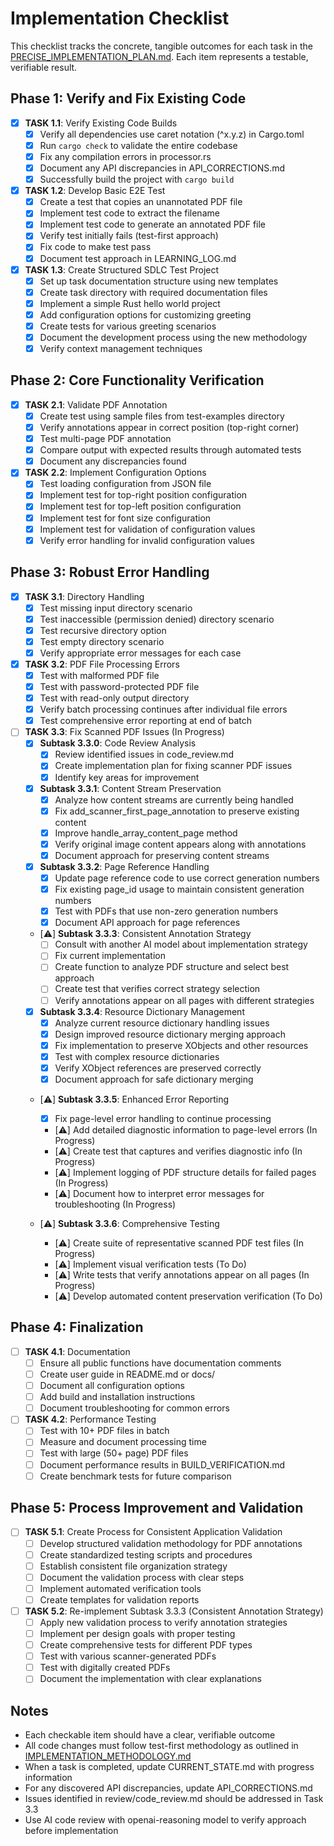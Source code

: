# Implementation Checklist

This checklist tracks the concrete, tangible outcomes for each task in the [PRECISE_IMPLEMENTATION_PLAN.md](PRECISE_IMPLEMENTATION_PLAN.md). Each item represents a testable, verifiable result.

## Phase 1: Verify and Fix Existing Code

- [x] **TASK 1.1**: Verify Existing Code Builds
  - [x] Verify all dependencies use caret notation (^x.y.z) in Cargo.toml
  - [x] Run `cargo check` to validate the entire codebase
  - [x] Fix any compilation errors in processor.rs 
  - [x] Document any API discrepancies in API_CORRECTIONS.md
  - [x] Successfully build the project with `cargo build`

- [x] **TASK 1.2**: Develop Basic E2E Test
  - [x] Create a test that copies an unannotated PDF file
  - [x] Implement test code to extract the filename
  - [x] Implement test code to generate an annotated PDF file
  - [x] Verify test initially fails (test-first approach)
  - [x] Fix code to make test pass
  - [x] Document test approach in LEARNING_LOG.md

- [x] **TASK 1.3**: Create Structured SDLC Test Project
  - [x] Set up task documentation structure using new templates
  - [x] Create task directory with required documentation files
  - [x] Implement a simple Rust hello world project
  - [x] Add configuration options for customizing greeting
  - [x] Create tests for various greeting scenarios
  - [x] Document the development process using the new methodology
  - [x] Verify context management techniques

## Phase 2: Core Functionality Verification

- [x] **TASK 2.1**: Validate PDF Annotation
  - [x] Create test using sample files from test-examples directory
  - [x] Verify annotations appear in correct position (top-right corner)
  - [x] Test multi-page PDF annotation
  - [x] Compare output with expected results through automated tests
  - [x] Document any discrepancies found

- [x] **TASK 2.2**: Implement Configuration Options
  - [x] Test loading configuration from JSON file
  - [x] Implement test for top-right position configuration
  - [x] Implement test for top-left position configuration
  - [x] Implement test for font size configuration
  - [x] Implement test for validation of configuration values
  - [x] Verify error handling for invalid configuration values

## Phase 3: Robust Error Handling

- [x] **TASK 3.1**: Directory Handling
  - [x] Test missing input directory scenario
  - [x] Test inaccessible (permission denied) directory scenario
  - [x] Test recursive directory option
  - [x] Test empty directory scenario
  - [x] Verify appropriate error messages for each case

- [x] **TASK 3.2**: PDF File Processing Errors
  - [x] Test with malformed PDF file
  - [x] Test with password-protected PDF file
  - [x] Test with read-only output directory
  - [x] Verify batch processing continues after individual file errors
  - [x] Test comprehensive error reporting at end of batch

- [ ] **TASK 3.3**: Fix Scanned PDF Issues (In Progress)
  - [x] **Subtask 3.3.0**: Code Review Analysis
    - [x] Review identified issues in code_review.md
    - [x] Create implementation plan for fixing scanner PDF issues
    - [x] Identify key areas for improvement

  - [x] **Subtask 3.3.1**: Content Stream Preservation
    - [x] Analyze how content streams are currently being handled
    - [x] Fix add_scanner_first_page_annotation to preserve existing content
    - [x] Improve handle_array_content_page method
    - [x] Verify original image content appears along with annotations
    - [x] Document approach for preserving content streams

  - [x] **Subtask 3.3.2**: Page Reference Handling
    - [x] Update page reference code to use correct generation numbers
    - [x] Fix existing page_id usage to maintain consistent generation numbers
    - [x] Test with PDFs that use non-zero generation numbers
    - [x] Document API approach for page references

  - [⚠️] **Subtask 3.3.3**: Consistent Annotation Strategy
    - [ ] Consult with another AI model about implementation strategy
    - [ ] Fix current implementation
    - [ ] Create function to analyze PDF structure and select best approach
    - [ ] Create test that verifies correct strategy selection
    - [ ] Verify annotations appear on all pages with different strategies

  - [x] **Subtask 3.3.4**: Resource Dictionary Management
    - [x] Analyze current resource dictionary handling issues
    - [x] Design improved resource dictionary merging approach
    - [x] Fix implementation to preserve XObjects and other resources
    - [x] Test with complex resource dictionaries
    - [x] Verify XObject references are preserved correctly
    - [x] Document approach for safe dictionary merging

  - [⚠️] **Subtask 3.3.5**: Enhanced Error Reporting
    - [x] Fix page-level error handling to continue processing
    - [⚠️] Add detailed diagnostic information to page-level errors (In Progress)
    - [⚠️] Create test that captures and verifies diagnostic info (In Progress)
    - [⚠️] Implement logging of PDF structure details for failed pages (In Progress)
    - [⚠️] Document how to interpret error messages for troubleshooting (In Progress)

  - [⚠️] **Subtask 3.3.6**: Comprehensive Testing
    - [⚠️] Create suite of representative scanned PDF test files (In Progress)
    - [⚠️] Implement visual verification tests (To Do)
    - [⚠️] Write tests that verify annotations appear on all pages (In Progress)
    - [⚠️] Develop automated content preservation verification (To Do)

## Phase 4: Finalization

- [ ] **TASK 4.1**: Documentation
  - [ ] Ensure all public functions have documentation comments
  - [ ] Create user guide in README.md or docs/
  - [ ] Document all configuration options
  - [ ] Add build and installation instructions
  - [ ] Document troubleshooting for common errors

- [ ] **TASK 4.2**: Performance Testing
  - [ ] Test with 10+ PDF files in batch
  - [ ] Measure and document processing time
  - [ ] Test with large (50+ page) PDF files
  - [ ] Document performance results in BUILD_VERIFICATION.md
  - [ ] Create benchmark tests for future comparison

## Phase 5: Process Improvement and Validation

- [ ] **TASK 5.1**: Create Process for Consistent Application Validation
  - [ ] Develop structured validation methodology for PDF annotations
  - [ ] Create standardized testing scripts and procedures
  - [ ] Establish consistent file organization strategy
  - [ ] Document the validation process with clear steps
  - [ ] Implement automated verification tools
  - [ ] Create templates for validation reports

- [ ] **TASK 5.2**: Re-implement Subtask 3.3.3 (Consistent Annotation Strategy)
  - [ ] Apply new validation process to verify annotation strategies
  - [ ] Implement per design goals with proper testing
  - [ ] Create comprehensive tests for different PDF types
  - [ ] Test with various scanner-generated PDFs
  - [ ] Test with digitally created PDFs
  - [ ] Document the implementation with clear explanations

## Notes
- Each checkable item should have a clear, verifiable outcome
- All code changes must follow test-first methodology as outlined in [IMPLEMENTATION_METHODOLOGY.md](IMPLEMENTATION_METHODOLOGY.md)
- When a task is completed, update CURRENT_STATE.md with progress information
- For any discovered API discrepancies, update API_CORRECTIONS.md
- Issues identified in review/code_review.md should be addressed in Task 3.3
- Use AI code review with openai-reasoning model to verify approach before implementation
